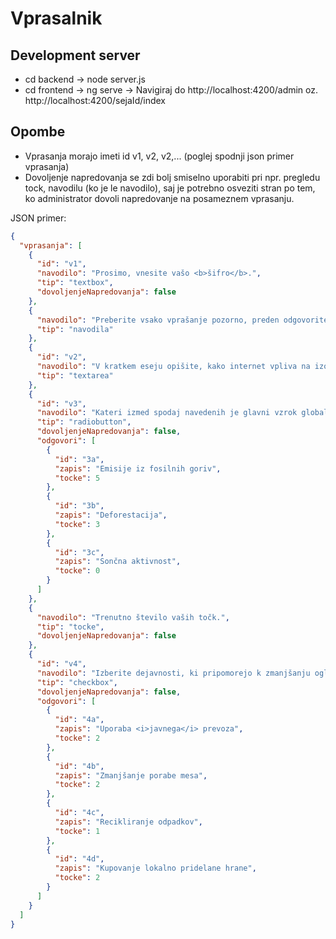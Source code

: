 # Vprasalnik

## Development server
- cd backend -> node server.js
- cd frontend -> ng serve -> Navigiraj do http://localhost:4200/admin oz. http://localhost:4200/sejaId/index

## Opombe
- Vprasanja morajo imeti id v1, v2, v2,... (poglej spodnji json primer vprasanja)
- Dovoljenje napredovanja se zdi bolj smiselno uporabiti pri npr. pregledu tock, navodilu (ko je le navodilo),
saj je potrebno osveziti stran po tem, ko administrator dovoli napredovanje na posameznem vprasanju.


JSON primer:
```json
{
  "vprasanja": [
    {
      "id": "v1",
      "navodilo": "Prosimo, vnesite vašo <b>šifro</b>.",
      "tip": "textbox",
      "dovoljenjeNapredovanja": false
    },
    {
      "navodilo": "Preberite vsako vprašanje pozorno, preden odgovorite.",
      "tip": "navodila"
    },
    {
      "id": "v2",
      "navodilo": "V kratkem eseju opišite, kako internet vpliva na izobraževanje.",
      "tip": "textarea"
    },
    {
      "id": "v3",
      "navodilo": "Kateri izmed spodaj navedenih je glavni vzrok globalnega segrevanja?",
      "tip": "radiobutton",
      "dovoljenjeNapredovanja": false,
      "odgovori": [
        {
          "id": "3a",
          "zapis": "Emisije iz fosilnih goriv",
          "tocke": 5
        },
        {
          "id": "3b",
          "zapis": "Deforestacija",
          "tocke": 3
        },
        {
          "id": "3c",
          "zapis": "Sončna aktivnost",
          "tocke": 0
        }
      ]
    },
    {
      "navodilo": "Trenutno število vaših točk.",
      "tip": "tocke",
      "dovoljenjeNapredovanja": false
    },
    {
      "id": "v4",
      "navodilo": "Izberite dejavnosti, ki pripomorejo k zmanjšanju ogljičnega odtisa.",
      "tip": "checkbox",
      "dovoljenjeNapredovanja": false,
      "odgovori": [
        {
          "id": "4a",
          "zapis": "Uporaba <i>javnega</i> prevoza",
          "tocke": 2
        },
        {
          "id": "4b",
          "zapis": "Zmanjšanje porabe mesa",
          "tocke": 2
        },
        {
          "id": "4c",
          "zapis": "Recikliranje odpadkov",
          "tocke": 1
        },
        {
          "id": "4d",
          "zapis": "Kupovanje lokalno pridelane hrane",
          "tocke": 2
        }
      ]
    }
  ]
}
```
